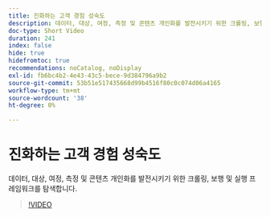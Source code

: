 ```yaml
---
title: 진화하는 고객 경험 성숙도
description: 데이터, 대상, 여정, 측정 및 콘텐츠 개인화를 발전시키기 위한 크롤링, 보행 및 실행 프레임워크를 탐색합니다.
doc-type: Short Video
duration: 241
index: false
hide: true
hidefromtoc: true
recommendations: noCatalog, noDisplay
exl-id: fb6bc4b2-4e43-43c5-bece-9d384796a9b2
source-git-commit: 53b51e517435668d99b4516f80c0c074d06a4165
workflow-type: tm+mt
source-wordcount: '38'
ht-degree: 0%

---
```


# 진화하는 고객 경험 성숙도

데이터, 대상, 여정, 측정 및 콘텐츠 개인화를 발전시키기 위한 크롤링, 보행 및 실행 프레임워크를 탐색합니다.

<!-- 85_S651_3442537_240_evolving-customer-experience-maturity -->
>[!VIDEO](https://video.tv.adobe.com/v/3458293/?learn=on&enablevpops=true)
